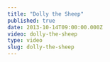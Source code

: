 ```yaml
---
title: "Dolly the Sheep"
published: true
date: 2013-10-14T09:00:00.000Z
video: dolly-the-sheep
type: video
slug: dolly-the-sheep
---
```


